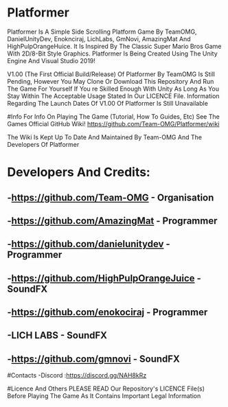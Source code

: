 # Platformer

Platformer Is A Simple Side Scrolling Platform Game By TeamOMG, DanielUnityDev, Enoknciraj, LichLabs, GmNovi, AmazingMat And HighPulpOrangeHuice. It Is Inspired By The Classic Super Mario Bros Game With 2D/8-Bit Style Graphics. Platformer Is Being Created Using The Unity Engine And Visual Studio 2019!

V1.00 (The First Official Build/Release) Of Platformer By TeamOMG Is Still Pending, However You May Clone Or Download This Repository And Run The Game For Yourself If You re Skilled Enough With Unity As Long As You Stay Within The Acceptable Usage Stated In Our LICENCE File. Information Regarding The Launch Dates Of V1.00 Of Platformer Is Still Unavailable

#Info
For Info On Playing The Game (Tutorial, How To Guides, Etc) See The Games Official GitHub Wiki!
https://github.com/Team-OMG/Platformer/wiki

The Wiki Is Kept Up To Date And Maintained By Team-OMG And The Developers Of Platformer


# Developers And Credits:
-https://github.com/Team-OMG - Organisation
----------------------------------------------------
-https://github.com/AmazingMat - Programmer
----------------------------------------------------
-https://github.com/danielunitydev - Programmer
----------------------------------------------------
-https://github.com/HighPulpOrangeJuice - SoundFX
----------------------------------------------------
-https://github.com/enokociraj - Programmer
----------------------------------------------------
-LICH LABS - SoundFX
----------------------------------------------------
-https://github.com/gmnovi - SoundFX
----------------------------------------------------

#Contacts
-Discord :https://discord.gg/NAH8kRz

#Licence And Others
PLEASE READ Our Repository's LICENCE File(s) Before Playing The Game As It Contains Important Legal Information
